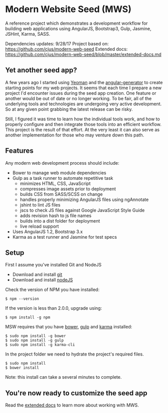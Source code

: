 # Modern Website Seed (MWS)

A reference project which demonstrates a development workflow for building web applications using AngularJS, Bootstrap3, Gulp, Jasmine, JSHint, Karma, SASS.

Dependencies updates: 9/28/17
Project based on: https://github.com/cjus/modern-web-seed
Extended docs: https://github.com/cjus/modern-web-seed/blob/master/extended-docs.md

## Yet another seed app?

A few years ago I started using [Yeoman](http://yeoman.io/) and the [angular-generator](generator-angular) to create starting points for my web projects. It seems that each time I prepare a new project I'd encounter issues during the seed app creation. One feature or another would be out of date or no longer working.  To be fair, all of the underlying tools and technologies are undergoing very active development. So at any given point grabbing the latest release can be risky.

Still, I figured it was time to learn how the individual tools work, and how to properly configure and then integrate those tools into an efficient workflow. This project is the result of that effort. At the very least it can also serve as another implementation for those who may venture down this path.

## Features

Any modern web development process should include:  

* Bower to manage web module dependencies
* Gulp as a task runner to automate repetitive task
    * minimizes HTML, CSS, JavaScript
    * compresses image assets prior to deployment
    * builds CSS from SASS/SCSS on change
    * handles properly minimizing AngularJS files using ngAnnotate
    * jshint to lint JS files
    * jscs to check JS files against Google JavaScript Style Guide
    * adds revision hash to js file names
    * builds into a dist folder for deployment
    * live reload support
* Uses AngularJS 1.2, Bootstrap 3.x 
* Karma as a test runner and Jasmine for test specs
 
## Setup

First I assume you've installed Git and NodeJS

* Download and install [git](http://git-scm.com/downloads)
* Download and install [nodeJS](http://nodejs.org/download/)

Check the version of NPM you have installed:

    $ npm --version

If the version is less than 2.0.0, upgrade using:

    $ npm install -g npm

MSW requires that you have [bower](http://bower.io/), [gulp](http://gulpjs.com) and [karma](http://karma-runner.github.io) installed:

```shell
$ sudo npm install -g bower 
$ sudo npm install -g gulp
$ sudo npm install -g karma-cli
```
     
In the project folder we need to hydrate the project's required files.

```shell
$ sudo npm install
$ bower install
```

Note: this install can take a several minutes to complete.

## You're now ready to customize the seed app

Read the [extended docs](extended-docs.md) to learn more about working with MWS.
